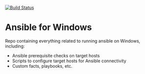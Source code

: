 [![Build Status](https://dev.azure.com/wvannuffele40061/ansible_windows/_apis/build/status/WilliamVannuffelen.ansible_windows?branchName=master)](https://dev.azure.com/wvannuffele40061/ansible_windows/_build/latest?definitionId=1&branchName=master)

# Ansible for Windows

Repo containing everything related to running ansible on Windows, including:
- Ansible prerequisite checks on target hosts
- Scripts to configure target hosts for Ansible connectivity
- Custom facts, playbooks, etc.